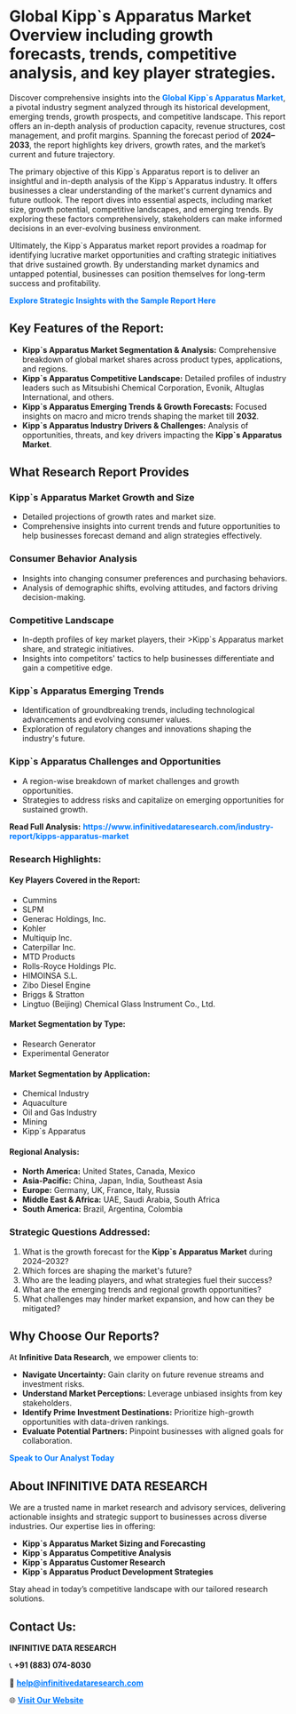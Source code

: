 <h1>Global Kipp`s Apparatus Market Overview including growth forecasts, trends, competitive analysis, and key player strategies.</h1>
<p>
Discover comprehensive insights into the 
<a href="https://www.infinitivedataresearch.com/industry-report/kipps-apparatus-market" rel="dofollow" style="color: #007BFF; text-decoration: none;"><strong>Global Kipp`s Apparatus Market</strong></a>, a pivotal industry segment analyzed through its historical development, emerging trends, growth prospects, and competitive landscape. This report offers an in-depth analysis of production capacity, revenue structures, cost management, and profit margins. Spanning the forecast period of <strong>2024–2033</strong>, the report highlights key drivers, growth rates, and the market’s current and future trajectory.
</p>
<p>
The primary objective of this Kipp`s Apparatus report is to deliver an insightful and in-depth analysis of the Kipp`s Apparatus industry. It offers businesses a clear understanding of the market's current dynamics and future outlook. The report dives into essential aspects, including market size, growth potential, competitive landscapes, and emerging trends. By exploring these factors comprehensively, stakeholders can make informed decisions in an ever-evolving business environment.
</p>
<p>
Ultimately, the Kipp`s Apparatus market report provides a roadmap for identifying lucrative market opportunities and crafting strategic initiatives that drive sustained growth. By understanding market dynamics and untapped potential, businesses can position themselves for long-term success and profitability.
</p>
<p>
<a href="https://www.infinitivedataresearch.com/request-sample/reportId=104433" style="color: #007BFF; text-decoration: none;"><strong>Explore Strategic Insights with the Sample Report Here</strong></a>
</p>

<h2>Key Features of the Report:</h2>
<ul>
<li><strong>Kipp`s Apparatus Market Segmentation & Analysis:</strong> Comprehensive breakdown of global market shares across product types, applications, and regions.</li>
<li><strong>Kipp`s Apparatus Competitive Landscape:</strong> Detailed profiles of industry leaders such as Mitsubishi Chemical Corporation, Evonik, Altuglas International, and others.</li>
<li><strong>Kipp`s Apparatus Emerging Trends & Growth Forecasts:</strong> Focused insights on macro and micro trends shaping the market till <strong>2032</strong>.</li>
<li><strong>Kipp`s Apparatus Industry Drivers & Challenges:</strong> Analysis of opportunities, threats, and key drivers impacting the <strong>Kipp`s Apparatus Market</strong>.</li>
</ul>

<h2>What Research Report Provides</h2>
<h3>Kipp`s Apparatus Market Growth and Size</h3>
<ul>
<li>Detailed projections of growth rates and market size.</li>
<li>Comprehensive insights into current trends and future opportunities to help businesses forecast demand and align strategies effectively.</li>
</ul>

<h3>Consumer Behavior Analysis</h3>
<ul>
<li>Insights into changing consumer preferences and purchasing behaviors.</li>
<li>Analysis of demographic shifts, evolving attitudes, and factors driving decision-making.</li>
</ul>

<h3>Competitive Landscape</h3>
<ul>
<li>In-depth profiles of key market players, their >Kipp`s Apparatus market share, and strategic initiatives.</li>
<li>Insights into competitors' tactics to help businesses differentiate and gain a competitive edge.</li>
</ul>

<h3>Kipp`s Apparatus Emerging Trends</h3>
<ul>
<li>Identification of groundbreaking trends, including technological advancements and evolving consumer values.</li>
<li>Exploration of regulatory changes and innovations shaping the industry's future.</li>
</ul>

<h3>Kipp`s Apparatus Challenges and Opportunities</h3>
<ul>
<li>A region-wise breakdown of market challenges and growth opportunities.</li>
<li>Strategies to address risks and capitalize on emerging opportunities for sustained growth.</li>
</ul>
<p><strong>Read Full Analysis:</strong> <a href="https://www.infinitivedataresearch.com/industry-report/kipps-apparatus-market" rel="dofollow" style="color: #007BFF; text-decoration: none;"><strong>https://www.infinitivedataresearch.com/industry-report/kipps-apparatus-market</strong></a></p>
<h3>Research Highlights:</h3>
<h4>Key Players Covered in the Report:</h4>
<ul><li>Cummins</li><li>SLPM</li><li>Generac Holdings, Inc.</li><li>Kohler</li><li>Multiquip Inc.</li><li>Caterpillar Inc.</li><li>MTD Products</li><li>Rolls-Royce Holdings Plc.</li><li>HIMOINSA S.L.</li><li>Zibo Diesel Engine</li><li>Briggs &amp; Stratton</li><li>Lingtuo (Beijing) Chemical Glass Instrument Co., Ltd.</li></ul>
<h4>Market Segmentation by Type:</h4>
<ul><li>Research Generator</li><li>Experimental Generator</li></ul>
<h4>Market Segmentation by Application:</h4>
<ul><li>Chemical Industry</li><li>Aquaculture</li><li>Oil and Gas Industry</li><li>Mining</li><li>Kipp`s Apparatus</li></ul>

<h4>Regional Analysis:</h4>
<ul>
<li><strong>North America:</strong> United States, Canada, Mexico</li>
<li><strong>Asia-Pacific:</strong> China, Japan, India, Southeast Asia</li>
<li><strong>Europe:</strong> Germany, UK, France, Italy, Russia</li>
<li><strong>Middle East & Africa:</strong> UAE, Saudi Arabia, South Africa</li>
<li><strong>South America:</strong> Brazil, Argentina, Colombia</li>
</ul>

<h3>Strategic Questions Addressed:</h3>
<ol>
<li>What is the growth forecast for the <strong>Kipp`s Apparatus Market</strong> during 2024–2032?</li>
<li>Which forces are shaping the market's future?</li>
<li>Who are the leading players, and what strategies fuel their success?</li>
<li>What are the emerging trends and regional growth opportunities?</li>
<li>What challenges may hinder market expansion, and how can they be mitigated?</li>
</ol>

<h2>Why Choose Our Reports?</h2>
<p>At <strong>Infinitive Data Research</strong>, we empower clients to:</p>
<ul>
<li><strong>Navigate Uncertainty:</strong> Gain clarity on future revenue streams and investment risks.</li>
<li><strong>Understand Market Perceptions:</strong> Leverage unbiased insights from key stakeholders.</li>
<li><strong>Identify Prime Investment Destinations:</strong> Prioritize high-growth opportunities with data-driven rankings.</li>
<li><strong>Evaluate Potential Partners:</strong> Pinpoint businesses with aligned goals for collaboration.</li>
</ul>
<p><a href="https://www.infinitivedataresearch.com/industry-report/kipps-apparatus-market" rel="dofollow" style="color: #007BFF; text-decoration: none;"><strong>Speak to Our Analyst Today</strong></a></p>

<h2>About INFINITIVE DATA RESEARCH</h2>
<p>We are a trusted name in market research and advisory services, delivering actionable insights and strategic support to businesses across diverse industries. Our expertise lies in offering:</p>
<ul>
<li><strong>Kipp`s Apparatus Market Sizing and Forecasting</strong></li>
<li><strong>Kipp`s Apparatus Competitive Analysis</strong></li>
<li><strong>Kipp`s Apparatus Customer Research</strong></li>
<li><strong>Kipp`s Apparatus Product Development Strategies</strong></li>
</ul>
<p>Stay ahead in today’s competitive landscape with our tailored research solutions.</p>

<h2>Contact Us:</h2>
<p><strong>INFINITIVE DATA RESEARCH</strong></p>
<p>📞 <strong>+91 (883) 074-8030</strong></p>
<p>📧 <strong><a href="mailto:help@infinitivedataresearch.com" style="color: #007BFF;">help@infinitivedataresearch.com</a></strong></p>
<p>🌐 <strong><a href="https://www.infinitivedataresearch.com" rel="dofollow" style="color: #007BFF;">Visit Our Website</a></strong></p>